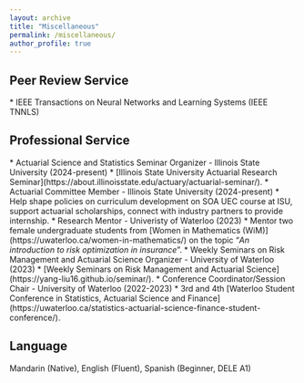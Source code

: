 ```yaml
---
layout: archive
title: "Miscellaneous"
permalink: /miscellaneous/
author_profile: true
---
```


<h2>Peer Review Service</h2>
* IEEE Transactions on Neural Networks and Learning Systems (IEEE TNNLS)

<h2>Professional Service</h2>
* Actuarial Science and Statistics Seminar Organizer - Illinois State University (2024-present)
  * [Illinois State University Actuarial Research Seminar](https://about.illinoisstate.edu/actuary/actuarial-seminar/).
* Actuarial Committee Member - Illinois State University (2024-present)
  * Help shape policies on curriculum development on SOA UEC course at ISU, support actuarial scholarships, connect with industry partners to provide internship.
* Research Mentor - Univeristy of Waterloo (2023)
  * Mentor two female undergraduate students from [Women in Mathematics (WiM)](https://uwaterloo.ca/women-in-mathematics/) on the topic “<i>An introduction to risk optimization in insurance</i>”.
* Weekly Seminars on Risk Management and Actuarial Science Organizer - University of Waterloo (2023)
  * [Weekly Seminars on Risk Management and Actuarial Science](https://yang-liu16.github.io/seminar/).
* Conference Coordinator/Session Chair - University of Waterloo (2022-2023)
  * 3rd and 4th [Waterloo Student Conference in Statistics, Actuarial Science and Finance](https://uwaterloo.ca/statistics-actuarial-science-finance-student-conference/).

<h2>Language</h2>

Mandarin (Native), English (Fluent), Spanish (Beginner, DELE A1)
  

